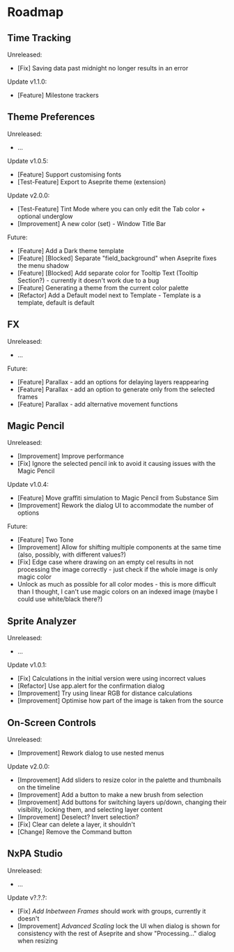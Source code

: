 # Roadmap

## Time Tracking

Unreleased:

- [Fix] Saving data past midnight no longer results in an error

Update v1.1.0:

- [Feature] Milestone trackers

## Theme Preferences

Unreleased:

- ...

Update v1.0.5:
- [Feature] Support customising fonts
- [Test-Feature] Export to Aseprite theme (extension)

Update v2.0.0:

- [Test-Feature] Tint Mode where you can only edit the Tab color + optional underglow
- [Improvement] A new color (set) - Window Title Bar

Future:

- [Feature] Add a Dark theme template
- [Feature] [Blocked] Separate "field_background" when Aseprite fixes the menu shadow
- [Feature] [Blocked] Add separate color for Tooltip Text (Tooltip Section?) - currently it doesn't work due to a bug
- [Feature] Generating a theme from the current color palette
- [Refactor] Add a Default model next to Template - Template is a template, default is default

## FX

Unreleased:

- ...

Future:

- [Feature] Parallax - add an options for delaying layers reappearing
- [Feature] Parallax - add an option to generate only from the selected frames
- [Feature] Parallax - add alternative movement functions

## Magic Pencil

Unreleased:

- [Improvement] Improve performance
- [Fix] Ignore the selected pencil ink to avoid it causing issues with the Magic Pencil

Update v1.0.4:

- [Feature] Move graffiti simulation to Magic Pencil from Substance Sim
- [Improvement] Rework the dialog UI to accommodate the number of options

Future:

- [Feature] Two Tone
- [Improvement] Allow for shifting multiple components at the same time (also, possibly, with different values?)
- [Fix] Edge case where drawing on an empty cel results in not processing the image correctly - just check if the whole image is only magic color
- Unlock as much as possible for all color modes - this is more difficult than I thought, I can't use magic colors on an indexed image (maybe I could use white/black there?)

## Sprite Analyzer

Unreleased:

- ...

Update v1.0.1:

- [Fix] Calculations in the initial version were using incorrect values
- [Refactor] Use app.alert for the confirmation dialog
- [Improvement] Try using linear RGB for distance calculations
- [Improvement] Optimise how part of the image is taken from the source

## On-Screen Controls

Unreleased:

- [Improvement] Rework dialog to use nested menus

Update v2.0.0:

- [Improvement] Add sliders to resize color in the palette and thumbnails on the timeline
- [Improvement] Add a button to make a new brush from selection
- [Improvement] Add buttons for switching layers up/down, changing their visibility, locking them, and selecting layer content
- [Improvement] Deselect? Invert selection?
- [Fix] Clear can delete a layer, it shouldn't
- [Change] Remove the Command button

## NxPA Studio

Unreleased:

- ...

Update v?.?.?:

- [Fix] *Add Inbetween Frames* should work with groups, currently it doesn't
- [Improvement] *Advanced Scaling* lock the UI when dialog is shown for consistency with the rest of Aseprite and show "Processing..." dialog when resizing 